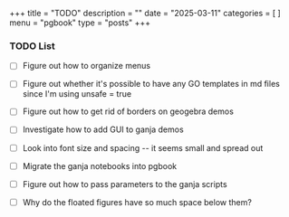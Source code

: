 +++
title = "TODO"
description = ""
date = "2025-03-11"
categories = [
]
menu = "pgbook"
type = "posts"
+++

### TODO List
- [ ] Figure out how to organize menus
- [ ] Figure out whether it's possible to have any GO templates in md files since I'm using unsafe = true
- [ ] Figure out how to get rid of borders on geogebra demos
- [ ] Investigate how to add GUI to ganja demos
- [ ] Look into font size and spacing -- it seems small and spread out
- [ ] Migrate the ganja notebooks into pgbook
- [ ] Figure out how to pass parameters to the ganja scripts
- [ ] Why do the floated figures have so much space below them?


